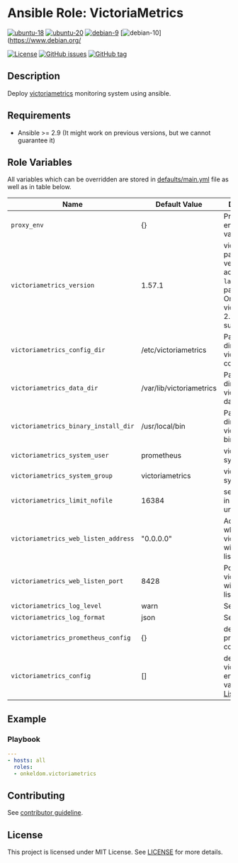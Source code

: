 # Ansible Role: VictoriaMetrics

[![ubuntu-18](https://img.shields.io/badge/ubuntu-18.x-orange?style=flat&logo=ubuntu)](https://ubuntu.com/)
[![ubuntu-20](https://img.shields.io/badge/ubuntu-20.x-orange?style=flat&logo=ubuntu)](https://ubuntu.com/)
[![debian-9](https://img.shields.io/badge/debian-9.x-orange?style=flat&logo=debian)](https://www.debian.org/)
[![debian-10](https://img.shields.io/badge/debian-10.x-orange?style=flat&logo=debian)](https://www.debian.org/

[![License](https://img.shields.io/badge/license-MIT%20License-brightgreen.svg?style=flat)](https://opensource.org/licenses/MIT)
[![GitHub issues](https://img.shields.io/github/issues/OnkelDom/ansible-role-victoriametrics?style=flat)](https://github.com/OnkelDom/ansible-role-victoriametrics/issues)
[![GitHub tag](https://img.shields.io/github/tag/OnkelDom/ansible-role-victoriametrics.svg?style=flat)](https://github.com/OnkelDom/ansible-role-victoriametrics/tags)

## Description

Deploy [victoriametrics](https://github.com/victoriametrics/victoriametrics) monitoring system using ansible.

## Requirements

- Ansible >= 2.9 (It might work on previous versions, but we cannot guarantee it)

## Role Variables

All variables which can be overridden are stored in [defaults/main.yml](defaults/main.yml) file as well as in table below.

| Name           | Default Value | Description                        |
| -------------- | ------------- | -----------------------------------|
| `proxy_env` | {} | Proxy environment variables |
| `victoriametrics_version` | 1.57.1 | victoriametrics package version. Also accepts `latest` as parameter. Only victoriametrics 2.x is supported |
| `victoriametrics_config_dir` | /etc/victoriametrics | Path to directory with victoriametrics configuration |
| `victoriametrics_data_dir` | /var/lib/victoriametrics | Path to directory with victoriametrics database |
| `victoriametrics_binary_install_dir` | /usr/local/bin | Path to directory with victoriametrics binaries |
| `victoriametrics_system_user` | prometheus | victoriametrics system user |
| `victoriametrics_system_group` | victoriametrics | victoriametrics system group |
| `victoriametrics_limit_nofile` | 16384 | set nofile limit in systemd unit |
| `victoriametrics_web_listen_address` | "0.0.0.0" | Address on which victoriametrics will be listening |
| `victoriametrics_web_listen_port` | 8428 | Port on which victoriametrics will be listening |
| `victoriametrics_log_level` | warn | Set loglevel |
| `victoriametrics_log_format` | json | Set logformat |
| `victoriametrics_prometheus_config` | {} | define prometheus config |
| `victoriametrics_config` | [] | define victoriametrics environment variables - [List Flags](https://github.com/VictoriaMetrics/VictoriaMetrics/blob/master/docs/Single-server-VictoriaMetrics.md#list-of-command-line-flags) |

## Example

### Playbook

```yaml
---
- hosts: all
  roles:
  - onkeldom.victoriametrics
```

## Contributing

See [contributor guideline](CONTRIBUTING.md).

## License

This project is licensed under MIT License. See [LICENSE](/LICENSE) for more details.
